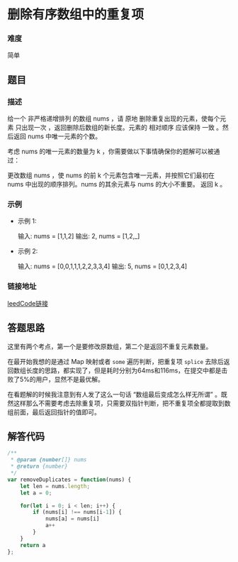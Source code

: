 # 删除有序数组中的重复项

### 难度

简单

## 题目

### 描述
给一个 非严格递增排列 的数组 nums ，请 原地 删除重复出现的元素，使每个元素 只出现一次 ，返回删除后数组的新长度。元素的 相对顺序 应该保持 一致 。然后返回 nums 中唯一元素的个数。

考虑 nums 的唯一元素的数量为 k ，你需要做以下事情确保你的题解可以被通过：

更改数组 nums ，使 nums 的前 k 个元素包含唯一元素，并按照它们最初在 nums 中出现的顺序排列。nums 的其余元素与 nums 的大小不重要。
返回 k 。

### 示例

- 示例 1:

    输入: nums = [1,1,2]
    输出: 2, nums = [1,2,_]
- 示例 2:

    输入: nums = [0,0,1,1,1,2,2,3,3,4]
    输出: 5, nums = [0,1,2,3,4]

### 链接地址

[leedCode链接](https://leetcode.cn/problems/remove-duplicates-from-sorted-array/description/?envType=study-plan-v2&envId=top-interview-150)

## 答题思路

这里有两个考点，第一个是要修改原数组，第二个是返回不重复元素数量。

在最开始我想的是通过 Map 映射或者 `some` 遍历判断，把重复项 `splice` 去除后返回数组长度的思路，都实现了，但是耗时分别为64ms和116ms，在提交中都是击败了5%的用户，显然不是最优解。

在看题解的时候我注意到有人发了这么一句话 “数组最后变成怎么样无所谓” 。既然这样那么不需要考虑去除重复项，只需要双指针判断，把不重复项全都提取到数组前面，最后返回指针的值即可。

## 解答代码
```js
/**
 * @param {number[]} nums
 * @return {number}
 */
var removeDuplicates = function(nums) {
    let len = nums.length;
    let a = 0;

    for(let i = 0; i < len; i++) {
        if (nums[i] !== nums[i-1]) {
            nums[a] = nums[i]
            a++
        }
    }
    return a
};
```
